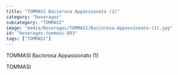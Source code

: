 ```yaml
---
title: "TOMMASI Baciorosa Appassionato (1)"
category: "beverages"
subcategory: "TOMMASI"
image: "media/Beverages/TOMMASI/Baciorosa-Appassionato-(1).jpg"
id: "beverages-tommasi-803"
tags: ["TOMMASI"]
---
```


TOMMASI Baciorosa Appassionato (1)

TOMMASI
